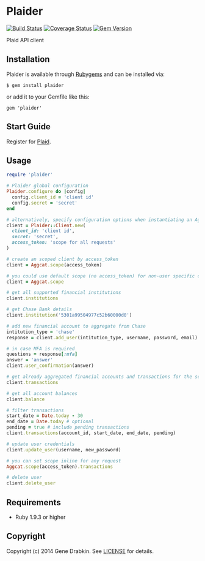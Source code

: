 # Plaider
[![Build Status](https://travis-ci.org/cloocher/plaider.png)](https://travis-ci.org/cloocher/plaider)
[![Coverage Status](https://coveralls.io/repos/cloocher/plaider/badge.png?branch=master)](https://coveralls.io/r/cloocher/plaider)
[![Gem Version](https://badge.fury.io/rb/plaider.png)](http://badge.fury.io/rb/plaider)

  Plaid API client

## Installation

Plaider is available through [Rubygems](http://rubygems.org/gems/plaider) and can be installed via:

```
$ gem install plaider
```

or add it to your Gemfile like this:

```
gem 'plaider'
```

## Start Guide

Register for [Plaid](https://plaid.com/account/signup).

## Usage

```ruby
require 'plaider'

# Plaider global configuration
Plaider.configure do |config|
  config.client_id = 'client id'
  config.secret = 'secret'
end

# alternatively, specify configuration options when instantiating an Aggcat::Client
client = Plaider::Client.new(
  client_id: 'client id',
  secret: 'secret',
  access_token: 'scope for all requests'
)

# create an scoped client by access_token
client = Aggcat.scope(access_token)

# you could use default scope (no access_token) for non-user specific calls
client = Aggcat.scope

# get all supported financial institutions
client.institutions

# get Chase Bank details
client.institution('5301a99504977c52b60000d0')

# add new financial account to aggregate from Chase
intitution_type = 'chase'
response = client.add_user(intitution_type, username, password, email)

# in case MFA is required
questions = response[:mfa]
answer = 'answer'
client.user_confirmation(answer)

# get already aggregated financial accounts and transactions for the scoped user
client.transactions

# get all account balances
client.balance

# filter transactions
start_date = Date.today - 30
end_date = Date.today # optional
pending = true # include pending transactions
client.transactions(account_id, start_date, end_date, pending)

# update user credentials
client.update_user(username, new_password)

# you can set scope inline for any request
Aggcat.scope(access_token).transactions

# delete user
client.delete_user
```

## Requirements

* Ruby 1.9.3 or higher

## Copyright
Copyright (c) 2014 Gene Drabkin.
See [LICENSE][] for details.

[license]: LICENSE.md
